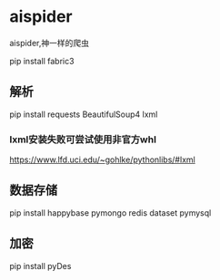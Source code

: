 # aispider

aispider,神一样的爬虫

pip install fabric3

## 解析

pip install requests BeautifulSoup4 lxml


### lxml安装失败可尝试使用非官方whl
https://www.lfd.uci.edu/~gohlke/pythonlibs/#lxml


## 数据存储
pip install happybase pymongo redis dataset pymysql


## 加密
pip install pyDes


